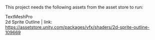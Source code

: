 This project needs the following assets from the asset store to run:

TextMeshPro  
2d Sprite Outline | link: https://assetstore.unity.com/packages/vfx/shaders/2d-sprite-outline-109669  
